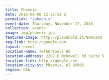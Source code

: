 ```yaml
---
title: Phoenix
date: 2016-08-08 12:36:52 Z
permalink: "/phoenix"
event-date: Thursday, November 17, 2016
collection: events
image: img/phoenix.jpg
featured-image: http://placehold.it/800x300
reg-link: http://google.com
layout: event
location-name: TetherTools HQ
location-address: 2202 E McDowell Rd Suite 5
location-link: http://google.com
location-city-st: Phoenix, AZ 85006
region: USA
---
```

